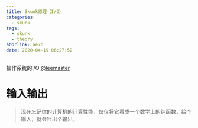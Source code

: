 ```yaml
---
title: Skunk原理（I/O）
categories:
  - skunk
tags:
  - skunk
  - theory
abbrlink: ae7b
date: 2020-04-19 06:27:52
---
```


操作系统的I/O [@leemaster](https://www.github.com/leemaster)

<!--more-->

# 输入输出

> 现在忘记你的计算机的计算性能，仅仅将它看成一个数学上的纯函数，给个输入，就会吐出个输出。



